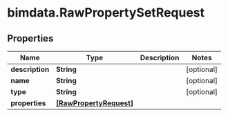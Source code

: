 # bimdata.RawPropertySetRequest

## Properties

Name | Type | Description | Notes
------------ | ------------- | ------------- | -------------
**description** | **String** |  | [optional] 
**name** | **String** |  | [optional] 
**type** | **String** |  | [optional] 
**properties** | [**[RawPropertyRequest]**](RawPropertyRequest.md) |  | 


